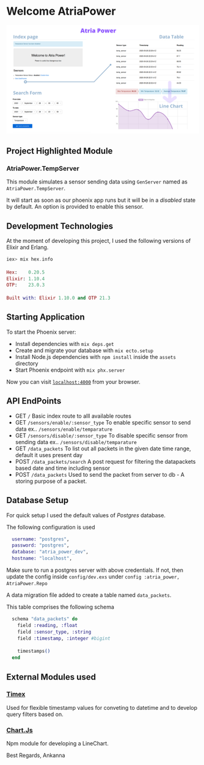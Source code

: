 # Welcome AtriaPower

![Project Out Line Image](AtriaPower.png)

## Project Highlighted Module

### AtriaPower.TempServer
This module simulates a sensor sending data using `GenServer` named as 
`AtriaPower.TempServer`.

It will start as soon as our phoenix app runs but it will be in a *disabled* 
state by default. An option is provided to enable this sensor.

## Development Technologies
At the moment of developing this project, I used the following versions of
Elixir and Erlang.

```elixir
iex> mix hex.info 

Hex:    0.20.5
Elixir: 1.10.4
OTP:    23.0.3

Built with: Elixir 1.10.0 and OTP 21.3

```
## Starting Application

To start the Phoenix server:

  * Install dependencies with `mix deps.get`
  * Create and migrate your database with `mix ecto.setup`
  * Install Node.js dependencies with `npm install` inside the `assets` directory
  * Start Phoenix endpoint with `mix phx.server`

Now you can visit [`localhost:4000`](http://localhost:4000) from your browser.

## API EndPoints

  * GET   `/` Basic index route to alll available routes
  * GET   `/sensors/enable/:sensor_type` To enable specific sensor to send data ex.. `/sensors/enable/temparature`
  * GET   `/sensors/disable/:sensor_type` To disable specific sensor from sending data ex.. `/sensors/disable/temparature`
  * GET   `/data_packets` To list out all packets in the given date time range, default it uses present day
  * POST  `/data_packets/search` A post request for filtering the datapackets based date and time including sensor
  * POST  `/data_packets` Used to send the packet from server to db - A storing purpose of a packet. 

## Database Setup
For quick setup I used the default values of *Postgres* database.

The following configuration is used

```elixir
  username: "postgres",
  password: "postgres",
  database: "atria_power_dev",
  hostname: "localhost",
```
Make sure to run a postgres server with above credentials. If not, then update 
the config inside `config/dev.exs` under `config :atria_power, AtriaPower.Repo`

A data migration file added to create a table named `data_packets`.

This table comprises the following schema

```elixir
  schema "data_packets" do
    field :reading, :float
    field :sensor_type, :string
    field :timestamp, :integer #bigint

    timestamps()
  end
```
## External Modules used

### [Timex](https://github.com/bitwalker/timex/)
Used for flexible timestamp values for conveting to datetime and to develop query filters based on.

### [Chart.Js](https://www.chartjs.org/)
Npm module for developing a LineChart.

Best Regards,
Ankanna
